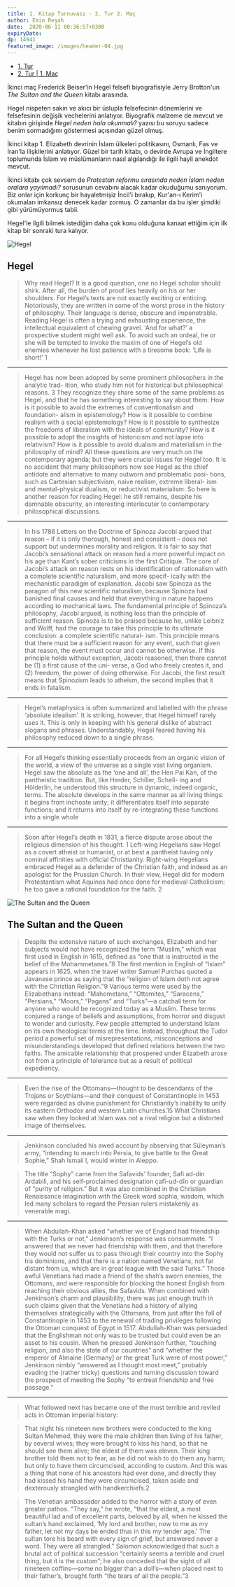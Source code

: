 ```yaml
---
title: 1. Kitap Turnuvası - 2. Tur 2. Maç 
author: Emin Reşah
date:  2020-06-11 00:36:57+0300
expiryDate:
dp: 14941
featured_image: /images/header-04.jpg
---
```


- [1. Tur](/yeni/1-kitap-turnuvasi---1-tur-23579)
- [2. Tur | 1. Maç](/yeni/1-kitap-turnuvasi---2-tur-1-mac--1311)

İkinci maç Frederick Beiser'in Hegel felsefi biyografisiyle Jerry Brotton'un *The Sultan and the
Queen* kitabı arasında. 

Hegel nispeten sakin ve akıcı bir üslupla felsefecinin dönemlerini ve felsefesinin değişik
vechelerini anlatıyor. Biyografik malzeme de mevcut ve kitabın girişinde *Hegel neden hala okunmalı?*
yazısı bu soruyu sadece benim sormadığımı göstermesi açısından güzel olmuş. 

İkinci kitap 1. Elizabeth devrinin İslam ülkeleri politikasını, Osmanlı, Fas ve İran'la ilişkilerini
anlatıyor. Güzel bir tarih kitabı, o devirde Avrupa ve İngiltere toplumunda İslam ve müslümanların nasıl
algılandığı ile ilgili hayli anekdot mevcut. 

İkinci kitabı çok sevsem de *Protestan reformu sırasında neden İslam neden oralara yayılmadı?*
sorusunun cevabını alacak kadar okuduğumu sanıyorum. Biz onlar için korkunç bir hayaletmişiz İncil'i bırakıp,
Kur'an-ı Kerim'i okumaları imkansız denecek kadar zormuş. O zamanlar da bu işler şimdiki gibi
yürümüyormuş tabii. 

Hegel'le ilgili bilmek istediğim daha çok konu olduğuna kanaat ettiğim için ilk kitap bir sonraki
tura kalıyor. 


![Hegel](/images/book-covers/hegel-s.png)

## Hegel

> Why read Hegel? It is a good question, one no Hegel scholar should shirk. After all, the burden of proof lies heavily on his or her shoulders. For Hegel’s texts are not exactly exciting or enticing.  Notoriously, they are written in some of the worst prose in the history of philosophy. Their language is dense, obscure and impenetrable. Reading Hegel is often a trying and exhausting experience, the intellectual equivalent of chewing gravel. ‘And for what?’ a prospective student might well ask. To avoid such an ordeal, he or she will be tempted to invoke the maxim of one of Hegel’s old enemies whenever he lost patience with a tiresome book: ‘Life is short!’ 1

---


> Hegel has now been adopted by some prominent philosophers in the analytic trad- ition, who study him not for historical but philosophical reasons. 3 They recognize they share some of the same problems as Hegel, and that he has something interesting to say about them. How is it possible to avoid the extremes of conventionalism and foundation- alism in epistemology? How is it possible to combine realism with a social epistemology? How is it possible to synthesize the freedoms of liberalism with the ideals of community? How is it possible to adopt the insights of historicism and not lapse into relativism? How is it possible to avoid dualism and materialism in the philosophy of mind? All these questions are very much on the contemporary agenda; but they were crucial issues for Hegel too. It is no accident that many philosophers now see Hegel as the chief antidote and alternative to many outworn and problematic posi- tions, such as Cartesian subjectivism, naive realism, extreme liberal- ism and mental-physical dualism, or reductivist materialism. So here is another reason for reading Hegel: he still remains, despite his damnable obscurity, an interesting interlocuter to contemporary philosophical discussions.


----

> In his 1786 Letters on the Doctrine of Spinoza Jacobi argued that reason – if it is only thorough, honest and consistent – does not support but undermines morality and religion. It is fair to say that Jacobi’s sensational attack on reason had a more powerful impact on his age than Kant’s sober criticisms in the first Critique.  The core of Jacobi’s attack on reason rests on his identification of rationalism with a complete scientific naturalism, and more specif- ically with the mechanistic paradigm of explanation. Jacobi saw Spinoza as the paragon of this new scientific naturalism, because Spinoza had banished final causes and held that everything in nature happens according to mechanical laws. The fundamental principle of Spinoza’s philosophy, Jacobi argued, is nothing less than the principle of sufficient reason. Spinoza is to be praised because he, unlike Leibniz and Wolff, had the courage to take this principle to its ultimate conclusion: a complete scientific natural- ism. This principle means that there must be a sufficient reason for any event, such that given that reason, the event must occur and cannot be otherwise. If this principle holds without exception, Jacobi reasoned, then there cannot be (1) a first cause of the uni- verse, a God who freely creates it, and (2) freedom, the power of doing otherwise. For Jacobi, the first result means that Spinozism leads to atheism, the second implies that it ends in fatalism.  

---

> Hegel’s metaphysics is often summarized and labelled with the phrase ‘absolute idealism’. It is striking, however, that Hegel himself rarely uses it. This is only in keeping with his general dislike of abstract slogans and phrases. Understandably, Hegel feared having his philosophy reduced down to a single phrase.  

----

> For all Hegel’s thinking essentially proceeds from an organic vision of the world, a view of the universe as a single vast living organism. Hegel saw the absolute as the ‘one and all’, the Hen Pai Kan, of the pantheistic tradition. But, like Herder, Schiller, Schell- ing and Hölderlin, he understood this structure in dynamic, indeed organic, terms. The absolute develops in the same manner as all living things: it begins from inchoate unity; it differentiates itself into separate functions; and it returns into itself by re-integrating these functions into a single whole

---

> Soon after Hegel’s death in 1831, a fierce dispute arose about the religious dimension of his thought. 1 Left-wing Hegelians saw Hegel as a covert atheist or humanist, or at best a pantheist having only nominal affinities with official Christianity. Right-wing Hegelians embraced Hegel as a defender of the Christian faith, and indeed as an apologist for the Prussian Church. In their view, Hegel did for modern Protestantism what Aquinas had once done for medieval Catholicism: he too gave a rational foundation for the faith. 2


![The Sultan and the Queen](/images/book-covers/the-sultan-and-the-queen-s.png)

## The Sultan and the Queen

> Despite the extensive nature of such exchanges, Elizabeth and her subjects would not have recognized the term “Muslim,” which was first used in English in 1615, defined as “one that is instructed in the belief of the Mohammetanes.”8 The first mention in English of “Islam” appears in 1625, when the travel writer Samuel Purchas quoted a Javanese prince as saying that the “religion of Islam doth not agree with the Christian Religion.”9 Various terms were used by the Elizabethans instead: “Mahometans,” “Ottomites,” “Saracens,” “Persians,” “Moors,” “Pagans” and “Turks”—a catchall term for anyone who would be recognized today as a Muslim. These terms conjured a range of beliefs and assumptions, from horror and disgust to wonder and curiosity. Few people attempted to understand Islam on its own theological terms at the time. Instead, throughout the Tudor period a powerful set of misrepresentations, misconceptions and misunderstandings developed that defined relations between the two faiths. The amicable relationship that prospered under Elizabeth arose not from a principle of tolerance but as a result of political expediency. 

---

> Even the rise of the Ottomans—thought to be descendants of the Trojans or Scythians—and their conquest of Constantinople in 1453 were regarded as divine punishment for Christianity’s inability to unify its eastern Orthodox and western Latin churches.15 What Christians saw when they looked at Islam was not a rival religion but a distorted image of themselves.

---

> Jenkinson concluded his awed account by observing that Süleyman’s army, “intending to march into Persia, to give battle to the Great Sophie,” Shah Ismail I, would winter in Aleppo.

> The title “Sophy” came from the Safavids’ founder, Safi ad-din Ardabili, and his self-proclaimed designation çafī-ud-dīn or guardian of “purity of religion.” But it was also combined in the Christian Renaissance imagination with the Greek word sophia, wisdom, which led many scholars to regard the Persian rulers mistakenly as venerable magi.


---

> When Abdullah-Khan asked “whether we of England had friendship with the Turks or not,” Jenkinson’s response was consummate. “I answered that we never had friendship with them, and that therefore they would not suffer us to pass through their country into the Sophy his dominions, and that there is a nation named Venetians, not far distant from us, which are in great league with the said Turks.” Those awful Venetians had made a friend of the shah’s sworn enemies, the Ottomans, and were responsible for blocking the honest English from reaching their obvious allies, the Safavids. When combined with Jenkinson’s charm and plausibility, there was just enough truth in such claims given that the Venetians had a history of allying themselves strategically with the Ottomans, from just after the fall of Constantinople in 1453 to the renewal of trading privileges following the Ottoman conquest of Egypt in 1517. Abdullah-Khan was persuaded that the Englishman not only was to be trusted but could even be an asset to his cousin. When he pressed Jenkinson further, “touching religion, and also the state of our countries” and “whether the emperor of Almaine [Germany] or the great Turk were of most power,” Jenkinson nimbly “answered as I thought most meet,” probably evading the (rather tricky) questions and turning discussion toward the prospect of meeting the Sophy “to entreat friendship and free passage.”

---

> What followed next has became one of the most terrible and reviled acts in Ottoman imperial history:

> That night his nineteen new brothers were conducted to the king Sultan Mehmed, they were the male children then living of his father, by several wives; they were brought to kiss his hand, so that he should see them alive; the eldest of them was eleven. Their king brother told them not to fear, as he did not wish to do them any harm; but only to have them circumcised, according to custom. And this was a thing that none of his ancestors had ever done, and directly they had kissed his hand they were circumcised, taken aside and dexterously strangled with handkerchiefs.2

> The Venetian ambassador added to the horror with a story of even greater pathos. “They say,” he wrote, “that the eldest, a most beautiful lad and of excellent parts, beloved by all, when he kissed the sultan’s hand exclaimed, ‘My lord and brother, now to me as my father, let not my days be ended thus in this my tender age.’ The sultan tore his beard with every sign of grief, but answered never a word. They were all strangled.” Salomon acknowledged that such a brutal act of political succession “certainly seems a terrible and cruel thing, but it is the custom”; he also conceded that the sight of all nineteen coffins—some no bigger than a doll’s—when placed next to their father’s, brought forth “the tears of all the people.”3
